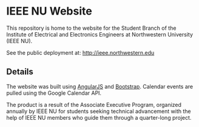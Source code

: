 # IEEE NU Website
This repository is home to the website for the Student Branch of the Institute of Electrical and Electronics Engineers at Northwestern University (IEEE NU).

See the public deployment at: http://ieee.northwestern.edu

## Details
The website was built using [AngularJS](https://angularjs.org/) and [Bootstrap](http://getbootstrap.com/). Calendar events are pulled using the Google Calendar API.

The product is a result of the Associate Executive Program, organized annually by IEEE NU for students seeking technical advancement with the help of IEEE NU members who guide them through a quarter-long project.

